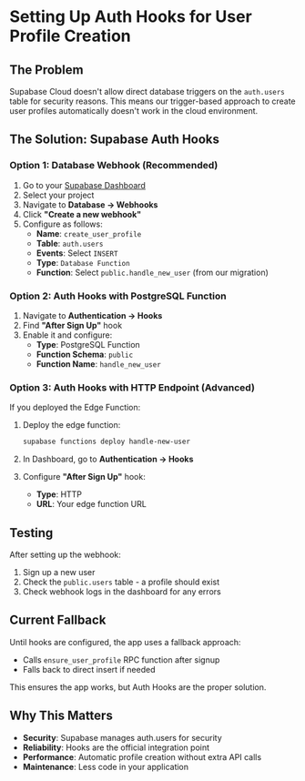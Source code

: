 # Setting Up Auth Hooks for User Profile Creation

## The Problem

Supabase Cloud doesn't allow direct database triggers on the `auth.users` table for security reasons. This means our trigger-based approach to create user profiles automatically doesn't work in the cloud environment.

## The Solution: Supabase Auth Hooks

### Option 1: Database Webhook (Recommended)

1. Go to your [Supabase Dashboard](https://supabase.com/dashboard)
2. Select your project
3. Navigate to **Database → Webhooks**
4. Click **"Create a new webhook"**
5. Configure as follows:
   - **Name**: `create_user_profile`
   - **Table**: `auth.users`
   - **Events**: Select `INSERT`
   - **Type**: `Database Function`
   - **Function**: Select `public.handle_new_user` (from our migration)

### Option 2: Auth Hooks with PostgreSQL Function

1. Navigate to **Authentication → Hooks**
2. Find **"After Sign Up"** hook
3. Enable it and configure:
   - **Type**: PostgreSQL Function
   - **Function Schema**: `public`
   - **Function Name**: `handle_new_user`

### Option 3: Auth Hooks with HTTP Endpoint (Advanced)

If you deployed the Edge Function:

1. Deploy the edge function:

   ```bash
   supabase functions deploy handle-new-user
   ```

2. In Dashboard, go to **Authentication → Hooks**
3. Configure **"After Sign Up"** hook:
   - **Type**: HTTP
   - **URL**: Your edge function URL

## Testing

After setting up the webhook:

1. Sign up a new user
2. Check the `public.users` table - a profile should exist
3. Check webhook logs in the dashboard for any errors

## Current Fallback

Until hooks are configured, the app uses a fallback approach:

- Calls `ensure_user_profile` RPC function after signup
- Falls back to direct insert if needed

This ensures the app works, but Auth Hooks are the proper solution.

## Why This Matters

- **Security**: Supabase manages auth.users for security
- **Reliability**: Hooks are the official integration point
- **Performance**: Automatic profile creation without extra API calls
- **Maintenance**: Less code in your application
